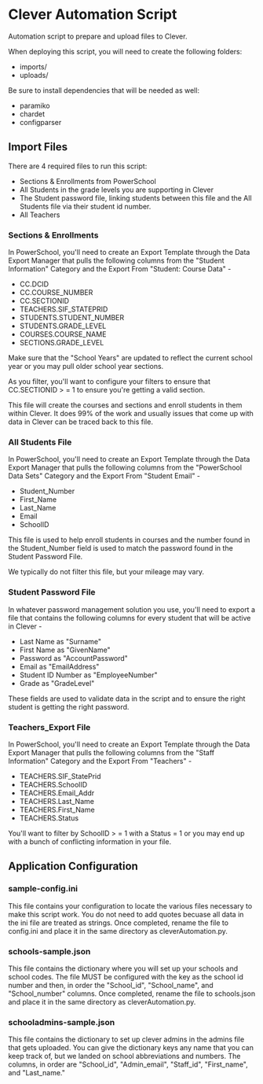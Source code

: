 # Clever Automation Script
Automation script to prepare and upload files to Clever.

When deploying this script, you will need to create the following folders:
* imports/
* uploads/

Be sure to install dependencies that will be needed as well:
* paramiko
* chardet
* configparser

## Import Files
There are 4 required files to run this script:
* Sections & Enrollments from PowerSchool
* All Students in the grade levels you are supporting in Clever
* The Student password file, linking students between this file and the All Students file via their student id number.
* All Teachers

### Sections & Enrollments
In PowerSchool, you'll need to create an Export Template through the Data Export Manager that pulls the following columns from the "Student Information" Category and the Export From "Student: Course Data" -
* CC.DCID
* CC.COURSE_NUMBER
* CC.SECTIONID
* TEACHERS.SIF_STATEPRID
* STUDENTS.STUDENT_NUMBER
* STUDENTS.GRADE_LEVEL
* COURSES.COURSE_NAME
* SECTIONS.GRADE_LEVEL

Make sure that the "School Years" are updated to reflect the current school year or you may pull older school year sections.

As you filter, you'll want to configure your filters to ensure that CC.SECTIONID > = 1 to ensure you're getting a valid section.

This file will create the courses and sections and enroll students in them within Clever. It does 99% of the work and usually issues that come up with data in Clever can be traced back to this file.

### All Students File
In PowerSchool, you'll need to create an Export Template through the Data Export Manager that pulls the following columns from the "PowerSchool Data Sets" Category and the Export From "Student Email" -
* Student_Number
* First_Name
* Last_Name
* Email
* SchoolID

This file is used to help enroll students in courses and the number found in the Student_Number field is used to match the password found in the Student Password File. 

We typically do not filter this file, but your mileage may vary.

### Student Password File
In whatever password management solution you use, you'll need to export a file that contains the following columns for every student that will be active in Clever - 
* Last Name as "Surname"
* First Name as "GivenName"
* Password as "AccountPassword"
* Email as "EmailAddress"
* Student ID Number as "EmployeeNumber"
* Grade as "GradeLevel"

These fields are used to validate data in the script and to ensure the right student is getting the right password.

### Teachers_Export File
In PowerSchool, you'll need to create an Export Template through the Data Export Manager that pulls the following columns from the "Staff Information" Category and the Export From "Teachers" -
* TEACHERS.SIF_StatePrid
* TEACHERS.SchoolID
* TEACHERS.Email_Addr
* TEACHERS.Last_Name
* TEACHERS.First_Name
* TEACHERS.Status

You'll want to filter by SchoolID > = 1 with a Status = 1 or you may end up with a bunch of conflicting information in your file.

## Application Configuration

### sample-config.ini
This file contains your configuration to locate the various files necessary to make this script work. You do not need to add quotes becuase all data in the ini file are treated as strings.  Once completed, rename the file to config.ini and place it in the same directory as cleverAutomation.py.

### schools-sample.json
This file contains the dictionary where you will set up your schools and school codes. The file MUST be configured with the key as the school id number and then, in order the "School_id", "School_name", and "School_number" columns. Once completed, rename the file to schools.json and place it in the same directory as cleverAutomation.py.

### schooladmins-sample.json
This file contains the dictionary to set up clever admins in the admins file that gets uploaded. You can give the dictionary keys any name that you can keep track of, but we landed on school abbreviations and numbers. The columns, in order are "School_id", "Admin_email", "Staff_id", "First_name", and "Last_name."

